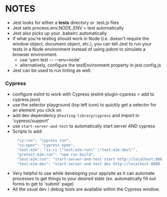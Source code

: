 # NOTES

- Jest looks for either a **tests** directory or .test.js files
- Jest sets process.env.NODE_ENV = test automatically
- Jest also picks up your .babelrc automatically
- If what you're testing should work in Node (i.e. doesn't require the window
  object, document object, etc.), you can tell Jest to run your tests in a Node
  environment instead of using jsdom to simulate a browser environment.
  - use 'yarn test -- --env=node'
  - alternatively, configure the testEnvironment property in jest.config.js
- Jest can be used to run linting as well.

### Cypress

- configure eslint to work with Cypress (eslint-plugin-cypress > add to
  cypress.json)
- use the selector playground (top left icon) to quickly get a selector for an
  element you click on
- add dev dependency <code>@testing-library/cypress</code> and import in
  'cypress/support'
- use <code>start-server-and-test</code> to automatically start server AND
  cypress
- Scripts to add:
  ```javascript
    "cy:run": "cypress run",
    "cy:open": "cypress open",
    "test:e2e": "is-ci \"test:e2e:run\" \"test:e2e:dev\"",
    "pretest:e2e:run": "npm run build",
    "test:e2e:run": "start-server-and-test start http://localhost:8080 cy:run",
    "test:e2e:dev": "start-server-and-test dev http://localhost:8080 cy:open",
  ```
- Very helpful to use while developing your app/site as it can automate
  processes to get things to your desired state (ex. automatically fill out
  forms to get to 'submit' page)
- All the usual dev / debug tools are available within the Cypress window.
